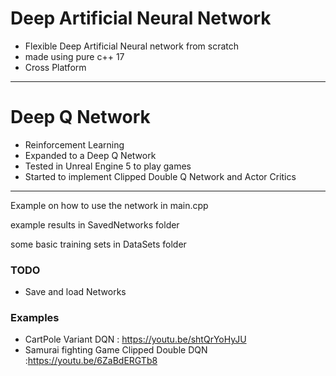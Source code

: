 # Deep Artificial Neural Network
- Flexible Deep Artificial Neural network from scratch
- made using pure c++ 17
- Cross Platform
___

# Deep Q Network
- Reinforcement Learning
- Expanded to a Deep Q Network
- Tested in Unreal Engine 5 to play games
- Started to implement Clipped Double Q Network and Actor Critics
___

Example on how to use the network in main.cpp 

example results in SavedNetworks folder

some basic training sets in DataSets folder

### TODO
- Save and load Networks

### Examples
- CartPole Variant DQN : https://youtu.be/shtQrYoHyJU
- Samurai fighting Game Clipped Double DQN :https://youtu.be/6ZaBdERGTb8
